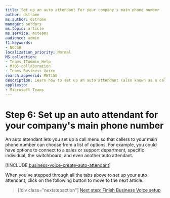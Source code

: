 ```yaml
---
title: Set up an auto attendant for your company's main phone number
author: dstrome 
ms.author: dstrome
manager: serdars
ms.topic: article
ms.service: msteams
audience: admin
f1.keywords:
- NOCSH
localization_priority: Normal
MS.collection: 
- Teams_ITAdmin_Help
- M365-collaboration
- Teams_Business_Voice
search.appverid: MET150
description: Learn how to set up an auto attendant (also known as a call queue) Microsoft 365 Business Voice.
appliesto: 
- Microsoft Teams
---
```


# Step 6: Set up an auto attendant for your company's main phone number

An auto attendant lets you set up a call menu so that callers to your main phone number can choose from a list of options. For example, you could have options to connect to a sales or support department, specific individual, the switchboard, and even another auto attendant.

[!INCLUDE [business-voice-create-auto-attendant](../includes/business-voice-create-auto-attendant.md)]

When you've stepped through all the tabs above to set up your auto attendant, click on the following button to move to the next article.

> [!div class="nextstepaction"]
> [Next step: Finish Business Voice setup](set-up-finish.md)
